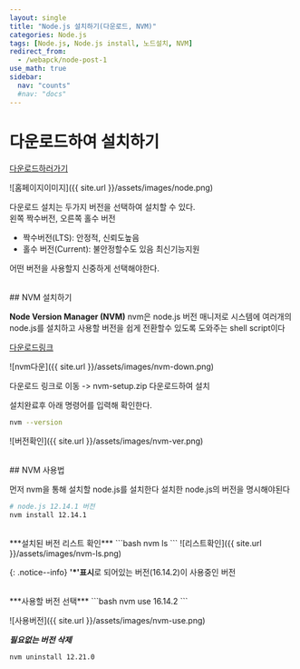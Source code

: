 ```yaml
---
layout: single
title: "Node.js 설치하기(다운로드, NVM)"
categories: Node.js
tags: [Node.js, Node.js install, 노드설치, NVM]
redirect_from: 
  - /webapck/node-post-1
use_math: true
sidebar:
  nav: "counts"
  #nav: "docs"
---
```


# 다운로드하여 설치하기   
[다운로드하러가기](https://nodejs.org/ko) 

![홈페이지이미지]({{ site.url }}/assets/images/node.png)

다운로드 설치는 두가지 버전을 선택하여 설치할 수 있다.   
왼쪽 짝수버전, 오른쪽 홀수 버전

- 짝수버전(LTS): 안정적, 신뢰도높음
- 홀수 버전(Current): 불안정할수도 있음 최신기능지원

어떤 버전을 사용할지 신중하게 선택해야한다.

<br>
## NVM 설치하기

**Node Version Manager (NVM)**
nvm은 node.js 버전 매니저로 시스템에 여러개의 node.js를 설치하고 사용할 버전을 쉽게 전환할수 있도록 도와주는 shell script이다

[다운로드링크](https://github.com/coreybutler/nvm-windows/releases)

![nvm다운]({{ site.url }}/assets/images/nvm-down.png)

다운로드 링크로 이동 -> nvm-setup.zip 다운로드하여 설치

설치완료후 아래 명령어를 입력해 확인한다.
```bash
nvm --version
```

![버전확인]({{ site.url }}/assets/images/nvm-ver.png)

<br>
## NVM 사용법

먼저 nvm을 통해 설치할 node.js를 설치한다 설치한 node.js의 버전을 명시해야된다
```bash
# node.js 12.14.1 버전
nvm install 12.14.1
```
<br>
***설치된 버전 리스트 확인***
```bash
nvm ls
```
![리스트확인]({{ site.url }}/assets/images/nvm-ls.png)   

{: .notice--info}
**'*'표시**로 되어있는 버전(16.14.2)이 사용중인 버전   

<br>
***사용할 버전 선택***
```bash
nvm use 16.14.2
```

![사용버전]({{ site.url }}/assets/images/nvm-use.png)   

***필요없는 버전 삭제***
```bash
nvm uninstall 12.21.0
```

